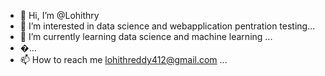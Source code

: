 - 👋 Hi, I’m @Lohithry
- 👀 I’m interested in data science and webapplication pentration testing...
- 🌱 I’m currently learning data science and machine learning ...
- �...
- 📫 How to reach me lohithreddy412@gmail.com ...

<!---
skill i have 
  1] programing languages 
      A}javascript
      B}python 
      C}c
      D)c ++
      E}html
      F}css
  2] iam a pentration testing 
     bug hunter .
--->
